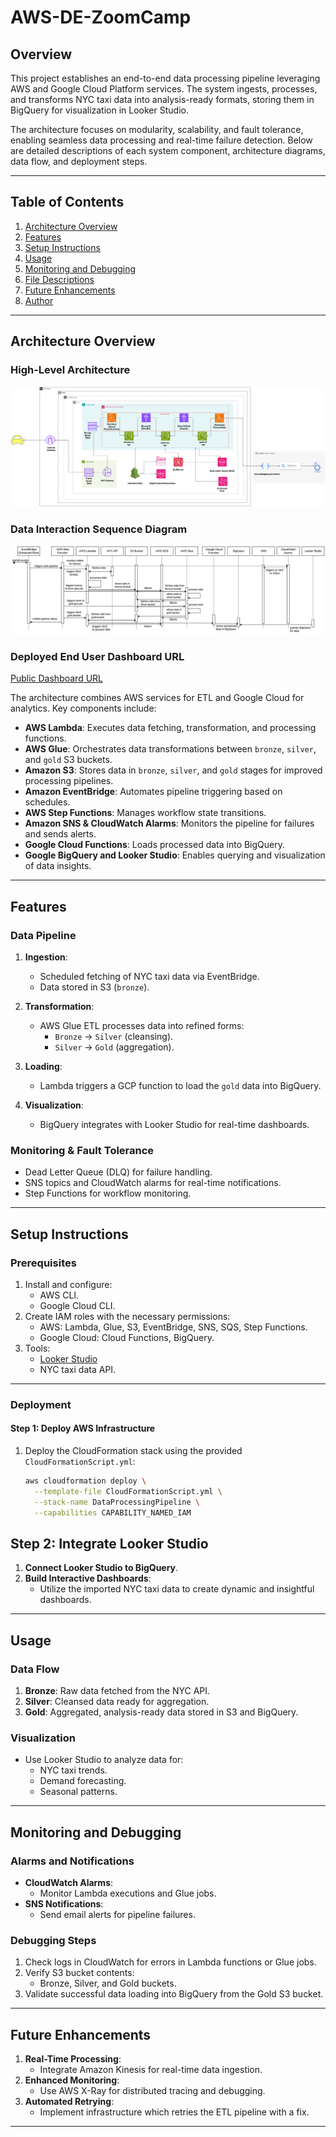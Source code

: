 # AWS-DE-ZoomCamp

## Overview

This project establishes an end-to-end data processing pipeline leveraging AWS and Google Cloud Platform services. The system ingests, processes, and transforms NYC taxi data into analysis-ready formats, storing them in BigQuery for visualization in Looker Studio.

The architecture focuses on modularity, scalability, and fault tolerance, enabling seamless data processing and real-time failure detection. Below are detailed descriptions of each system component, architecture diagrams, data flow, and deployment steps.

---

## Table of Contents

1. [Architecture Overview](#architecture-overview)
2. [Features](#features)
3. [Setup Instructions](#setup-instructions)
4. [Usage](#usage)
5. [Monitoring and Debugging](#monitoring-and-debugging)
6. [File Descriptions](#file-descriptions)
7. [Future Enhancements](#future-enhancements)
8. [Author](#author)

---

## Architecture Overview

### High-Level Architecture
![AWS Cloud Architecture](Architecture%20Diagram%20-%20AWS.png)

### Data Interaction Sequence Diagram
![Data Interaction Sequence Diagram](Cloud%20Architecture%20-%20Data%20Interaction%20Sequence%20Diagram.png)

### Deployed End User Dashboard URL
[Public Dashboard URL](https://lookerstudio.google.com/reporting/536592fb-0fb0-4e24-9183-458968ae1678)

The architecture combines AWS services for ETL and Google Cloud for analytics. Key components include:

- **AWS Lambda**: Executes data fetching, transformation, and processing functions.
- **AWS Glue**: Orchestrates data transformations between `bronze`, `silver`, and `gold` S3 buckets.
- **Amazon S3**: Stores data in `bronze`, `silver`, and `gold` stages for improved processing pipelines.
- **Amazon EventBridge**: Automates pipeline triggering based on schedules.
- **AWS Step Functions**: Manages workflow state transitions.
- **Amazon SNS & CloudWatch Alarms**: Monitors the pipeline for failures and sends alerts.
- **Google Cloud Functions**: Loads processed data into BigQuery.
- **Google BigQuery and Looker Studio**: Enables querying and visualization of data insights.

---

## Features

### Data Pipeline

1. **Ingestion**:
   - Scheduled fetching of NYC taxi data via EventBridge.
   - Data stored in S3 (`bronze`).

2. **Transformation**:
   - AWS Glue ETL processes data into refined forms:
     - `Bronze` → `Silver` (cleansing).
     - `Silver` → `Gold` (aggregation).

3. **Loading**:
   - Lambda triggers a GCP function to load the `gold` data into BigQuery.

4. **Visualization**:
   - BigQuery integrates with Looker Studio for real-time dashboards.

### Monitoring & Fault Tolerance
- Dead Letter Queue (DLQ) for failure handling.
- SNS topics and CloudWatch alarms for real-time notifications.
- Step Functions for workflow monitoring.

---

## Setup Instructions

### Prerequisites

1. Install and configure:
   - AWS CLI.
   - Google Cloud CLI.
2. Create IAM roles with the necessary permissions:
   - AWS: Lambda, Glue, S3, EventBridge, SNS, SQS, Step Functions.
   - Google Cloud: Cloud Functions, BigQuery.
3. Tools:
   - [Looker Studio](https://lookerstudio.google.com/)
   - NYC taxi data API.

---

### Deployment

#### Step 1: Deploy AWS Infrastructure
1. Deploy the CloudFormation stack using the provided `CloudFormationScript.yml`:
   ```bash
   aws cloudformation deploy \
     --template-file CloudFormationScript.yml \
     --stack-name DataProcessingPipeline \
     --capabilities CAPABILITY_NAMED_IAM
## Step 2: Integrate Looker Studio

1. **Connect Looker Studio to BigQuery**.
2. **Build Interactive Dashboards**:
   - Utilize the imported NYC taxi data to create dynamic and insightful dashboards.

---

## Usage

### Data Flow
1. **Bronze**: Raw data fetched from the NYC API.
2. **Silver**: Cleansed data ready for aggregation.
3. **Gold**: Aggregated, analysis-ready data stored in S3 and BigQuery.

### Visualization
- Use Looker Studio to analyze data for:
  - NYC taxi trends.
  - Demand forecasting.
  - Seasonal patterns.

---

## Monitoring and Debugging

### Alarms and Notifications
- **CloudWatch Alarms**:
  - Monitor Lambda executions and Glue jobs.
- **SNS Notifications**:
  - Send email alerts for pipeline failures.

### Debugging Steps
1. Check logs in CloudWatch for errors in Lambda functions or Glue jobs.
2. Verify S3 bucket contents:
   - Bronze, Silver, and Gold buckets.
3. Validate successful data loading into BigQuery from the Gold S3 bucket.

---

## Future Enhancements

1. **Real-Time Processing**:
   - Integrate Amazon Kinesis for real-time data ingestion.
2. **Enhanced Monitoring**:
   - Use AWS X-Ray for distributed tracing and debugging.
3. **Automated Retrying**:
   - Implement infrastructure which retries the ETL pipeline with a fix.

---